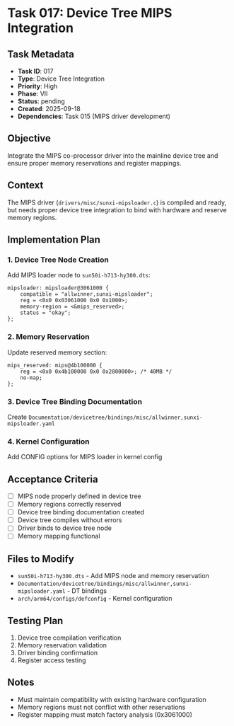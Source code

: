 # Task 017: Device Tree MIPS Integration

## Task Metadata
- **Task ID**: 017
- **Type**: Device Tree Integration
- **Priority**: High
- **Phase**: VII
- **Status**: pending
- **Created**: 2025-09-18
- **Dependencies**: Task 015 (MIPS driver development)

## Objective
Integrate the MIPS co-processor driver into the mainline device tree and ensure proper memory reservations and register mappings.

## Context
The MIPS driver (`drivers/misc/sunxi-mipsloader.c`) is compiled and ready, but needs proper device tree integration to bind with hardware and reserve memory regions.

## Implementation Plan

### 1. Device Tree Node Creation
Add MIPS loader node to `sun50i-h713-hy300.dts`:
```dts
mipsloader: mipsloader@3061000 {
    compatible = "allwinner,sunxi-mipsloader";
    reg = <0x0 0x03061000 0x0 0x1000>;
    memory-region = <&mips_reserved>;
    status = "okay";
};
```

### 2. Memory Reservation
Update reserved memory section:
```dts
mips_reserved: mips@4b100000 {
    reg = <0x0 0x4b100000 0x0 0x2800000>; /* 40MB */
    no-map;
};
```

### 3. Device Tree Binding Documentation
Create `Documentation/devicetree/bindings/misc/allwinner,sunxi-mipsloader.yaml`

### 4. Kernel Configuration
Add CONFIG options for MIPS loader in kernel config

## Acceptance Criteria
- [ ] MIPS node properly defined in device tree
- [ ] Memory regions correctly reserved
- [ ] Device tree binding documentation created
- [ ] Device tree compiles without errors
- [ ] Driver binds to device tree node
- [ ] Memory mapping functional

## Files to Modify
- `sun50i-h713-hy300.dts` - Add MIPS node and memory reservation
- `Documentation/devicetree/bindings/misc/allwinner,sunxi-mipsloader.yaml` - DT bindings
- `arch/arm64/configs/defconfig` - Kernel configuration

## Testing Plan
1. Device tree compilation verification
2. Memory reservation validation
3. Driver binding confirmation
4. Register access testing

## Notes
- Must maintain compatibility with existing hardware configuration
- Memory regions must not conflict with other reservations
- Register mapping must match factory analysis (0x3061000)